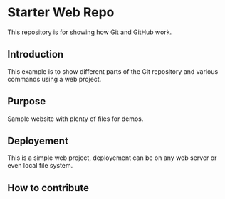 # Starter Web Repo

This repository is for showing how Git and GitHub work.

## Introduction

This example is to show different parts of the Git repository and various commands using a web project.

## Purpose

Sample website with plenty of files for demos.

## Deployement

This is a simple web project, deployement can be on any web server or even local file system.

## How to contribute